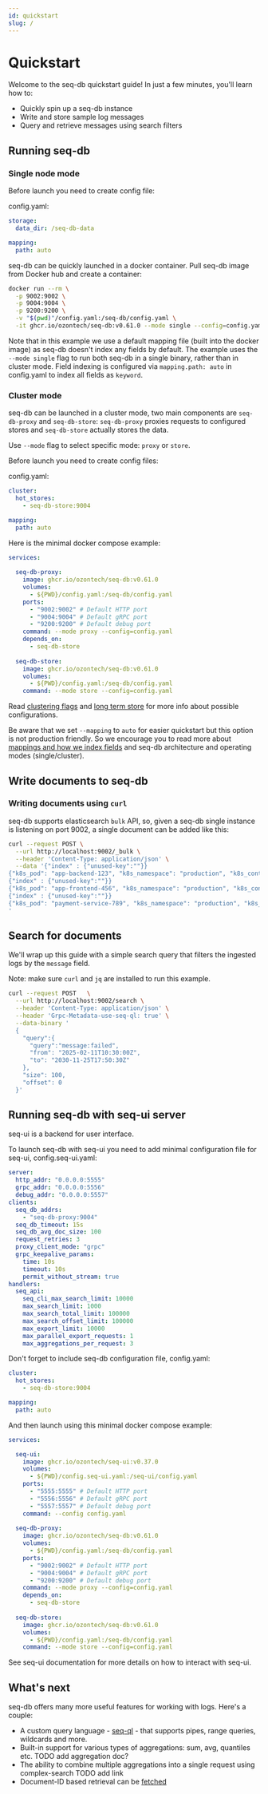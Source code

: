 ```yaml
---
id: quickstart
slug: /
---
```


# Quickstart

Welcome to the seq-db quickstart guide! In just a few minutes, you'll learn how to:

- Quickly spin up a seq-db instance
- Write and store sample log messages
- Query and retrieve messages using search filters

## Running seq-db

### Single node mode

Before launch you need to create config file:

config.yaml:

```yaml
storage:
  data_dir: /seq-db-data

mapping:
  path: auto
```

seq-db can be quickly launched in a docker container. Pull seq-db image from Docker hub and create a container:

```bash
docker run --rm \
  -p 9002:9002 \
  -p 9004:9004 \
  -p 9200:9200 \
  -v "$(pwd)"/config.yaml:/seq-db/config.yaml \
  -it ghcr.io/ozontech/seq-db:v0.61.0 --mode single --config=config.yaml
```

Note that in this example we use a default mapping file (built into the docker image) as seq-db doesn't index any fields by default.
The example uses the `--mode single` flag to run both seq-db in a single binary, rather than in cluster mode.
Field indexing is configured via `mapping.path: auto` in config.yaml to index all fields as `keyword`.

### Cluster mode

seq-db can be launched in a cluster mode, two main components are `seq-db-proxy` and `seq-db-store`: `seq-db-proxy` proxies requests to configured stores and `seq-db-store` actually stores the data.

Use `--mode` flag to select specific mode: `proxy` or `store`.

Before launch you need to create config files:

config.yaml:

```yaml
cluster:
  hot_stores:
    - seq-db-store:9004

mapping:
  path: auto
```

Here is the minimal docker compose example:

```yaml
services:
  
  seq-db-proxy:
    image: ghcr.io/ozontech/seq-db:v0.61.0
    volumes:
      - ${PWD}/config.yaml:/seq-db/config.yaml
    ports:
      - "9002:9002" # Default HTTP port
      - "9004:9004" # Default gRPC port
      - "9200:9200" # Default debug port
    command: --mode proxy --config=config.yaml
    depends_on:
      - seq-db-store
  
  seq-db-store:
    image: ghcr.io/ozontech/seq-db:v0.61.0
    volumes:
      - ${PWD}/config.yaml:/seq-db/config.yaml
    command: --mode store --config=config.yaml
```

Read [clustering flags](02-flags.md#clustering-flags) and [long term store](07-long-term-store.md) for more info about possible configurations.

Be aware that we set `--mapping` to `auto` for easier quickstart but this option is not production friendly.
So we encourage you to read more about [mappings and how we index fields](03-index-types.md) and seq-db architecture and operating modes (single/cluster).

## Write documents to seq-db

### Writing documents using `curl`

seq-db supports elasticsearch `bulk` API, so, given a seq-db single instance is listening on port 9002,
a single document can be added like this:

```bash
curl --request POST \
  --url http://localhost:9002/_bulk \
  --header 'Content-Type: application/json' \
  --data '{"index" : {"unused-key":""}}
{"k8s_pod": "app-backend-123", "k8s_namespace": "production", "k8s_container": "app-backend", "request": "POST", "request_uri": "/api/v1/orders", "message": "New order created successfully"}
{"index" : {"unused-key":""}}
{"k8s_pod": "app-frontend-456", "k8s_namespace": "production", "k8s_container": "app-frontend", "request": "GET", "request_uri": "/api/v1/products", "message": "Product list retrieved"}
{"index" : {"unused-key":""}}
{"k8s_pod": "payment-service-789", "k8s_namespace": "production", "k8s_container": "payment-service", "request": "POST", "request_uri": "/api/v1/payments", "message": "failed"}
'
```

## Search for documents

We'll wrap up this guide with a simple search query
that filters the ingested logs by the `message` field.

Note: make sure `curl` and `jq` are installed to run this example.

```bash
curl --request POST   \
  --url http://localhost:9002/search \
  --header 'Content-Type: application/json' \
  --header 'Grpc-Metadata-use-seq-ql: true' \
  --data-binary '
  {
    "query":{
      "query":"message:failed",
      "from": "2025-02-11T10:30:00Z",
      "to": "2030-11-25T17:50:30Z"
    },
    "size": 100,
    "offset": 0
  }'
```

## Running seq-db with seq-ui server

seq-ui is a backend for user interface.

To launch seq-db with seq-ui you need to add minimal configuration file for seq-ui, config.seq-ui.yaml:

```yaml
server:
  http_addr: "0.0.0.0:5555"
  grpc_addr: "0.0.0.0:5556"
  debug_addr: "0.0.0.0:5557"
clients:
  seq_db_addrs:
    - "seq-db-proxy:9004"
  seq_db_timeout: 15s
  seq_db_avg_doc_size: 100
  request_retries: 3
  proxy_client_mode: "grpc"
  grpc_keepalive_params:
    time: 10s
    timeout: 10s
    permit_without_stream: true
handlers:
  seq_api:
    seq_cli_max_search_limit: 10000
    max_search_limit: 1000
    max_search_total_limit: 100000
    max_search_offset_limit: 100000
    max_export_limit: 10000
    max_parallel_export_requests: 1
    max_aggregations_per_request: 3
```

Don't forget to include seq-db configuration file, config.yaml:

```yaml
cluster:
  hot_stores:
    - seq-db-store:9004

mapping:
  path: auto
```

And then launch using this minimal docker compose example:

```yaml
services:

  seq-ui:
    image: ghcr.io/ozontech/seq-ui:v0.37.0
    volumes:
      - ${PWD}/config.seq-ui.yaml:/seq-ui/config.yaml
    ports:
      - "5555:5555" # Default HTTP port
      - "5556:5556" # Default gRPC port
      - "5557:5557" # Default debug port
    command: --config config.yaml
  
  seq-db-proxy:
    image: ghcr.io/ozontech/seq-db:v0.61.0
    volumes:
      - ${PWD}/config.yaml:/seq-db/config.yaml
    ports:
      - "9002:9002" # Default HTTP port
      - "9004:9004" # Default gRPC port
      - "9200:9200" # Default debug port
    command: --mode proxy --config=config.yaml
    depends_on:
      - seq-db-store
  
  seq-db-store:
    image: ghcr.io/ozontech/seq-db:v0.61.0
    volumes:
      - ${PWD}/config.yaml:/seq-db/config.yaml
    command: --mode store --config=config.yaml
```

See seq-ui documentation for more details on how to interact with seq-ui.

## What's next

seq-db offers many more useful features for working with logs. Here's a couple:

- A custom query language - [seq-ql](05-seq-ql.md) - that supports pipes, range queries, wildcards and more.
- Built-in support for various types of aggregations: sum, avg, quantiles etc. TODO add aggregation doc?
- The ability to combine multiple aggregations into a single request using complex-search TODO add link
- Document-ID based retrieval can be [fetched](10-public-api.md#fetch)
